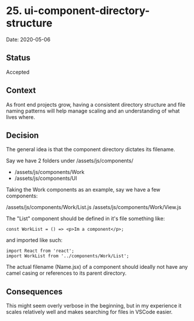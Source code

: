# 25. ui-component-directory-structure

Date: 2020-05-06

## Status

Accepted

## Context

As front end projects grow, having a consistent directory structure and file naming patterns will help manage scaling and an understanding of what lives where.

## Decision

The general idea is that the component directory dictates its filename.

Say we have 2 folders under /assets/js/components/

- /assets/js/components/Work
- /assets/js/components/UI

Taking the Work components as an example, say we have a few components:

/assets/js/components/Work/List.js
/assets/js/components/Work/View.js

The "List" component should be defined in it's file something like:

```
const WorkList = () => <p>Im a component</p>;
```

and imported like such:

```
import React from 'react';
import WorkList from '../components/Work/List';
```

The actual filename (Name.jsx) of a component should ideally not have any camel casing or references to its parent directory.

## Consequences

This might seem overly verbose in the beginning, but in my experience it scales relatively well and makes searching for files in VSCode easier.
